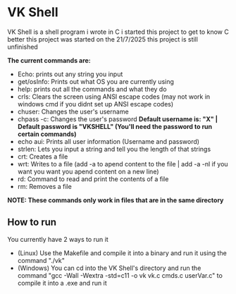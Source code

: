# VK Shell
VK Shell is a shell program i wrote in C
i started this project to get to know C better
this project was started on the 21/7/2025
this project is still unfinished

**The current commands are:**
* Echo: prints out any string you input
* get/osInfo: Prints out what OS you are currently using
* help: prints out all the commands and what they do
* crls: Clears the screen using ANSI escape codes (may not work in windows cmd if you didnt set up ANSI escape codes)
* chuser: Changes the user's username
* chpass -c: Changes the user's password
**Default username is: "X" | Default password is "VKSHELL" (You'll need the password to run certain commands)**
* echo aui: Prints all user information (Username and password)
* strlen: Lets you input a string and tell you the length of that strings
* crt: Creates a file
* wrt: Writes to a file (add -a to apend content to the file | add -a -nl if you want you want you apend content on a new line)
* rd: Command to read and print the contents of a file
* rm: Removes a file

**NOTE: These commands only work in files that are in the same directory**

## How to run
You currently have 2 ways to run it
* (Linux) Use the Makefile and compile it into a binary and run it using the command "./vk"
* (Windows) You can cd into the VK Shell's directory and run the command "gcc -Wall -Wextra -std=c11 -o vk vk.c cmds.c userVar.c" to compile it into a .exe and run it